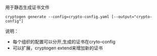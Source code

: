 

用于静态生成证书文件
```
cryptogen generate --config=crypto-config.yaml [--output="crypto-config"]
```

说明：
* 每个组织的配置可以分开,生成的证书在cryto-config
* 可以扩展，cryptogen extend来增加新的证书
